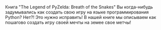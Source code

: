 Книга "​The Legend of PyZelda: Breath of the Snakes"
Вы когда-нибудь задумывались как создать свою игру на языке программирования Python? Нет?! Это нужно исправить! В нашей книге мы описываем как пошагово создать игру своей мечты на земее свое метчы!
